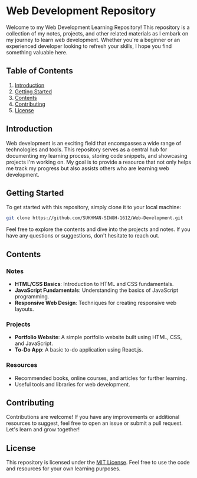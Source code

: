 # Web Development Repository

Welcome to my Web Development Learning Repository! This repository is a collection of my notes, projects, and other related materials as I embark on my journey to learn web development. Whether you're a beginner or an experienced developer looking to refresh your skills, I hope you find something valuable here.

## Table of Contents

1. [Introduction](#introduction)
2. [Getting Started](#getting-started)
3. [Contents](#contents)
4. [Contributing](#contributing)
5. [License](#license)

## Introduction

Web development is an exciting field that encompasses a wide range of technologies and tools. This repository serves as a central hub for documenting my learning process, storing code snippets, and showcasing projects I'm working on. My goal is to provide a resource that not only helps me track my progress but also assists others who are learning web development.

## Getting Started

To get started with this repository, simply clone it to your local machine:

```bash
git clone https://github.com/SUKHMAN-SINGH-1612/Web-Development.git
```

Feel free to explore the contents and dive into the projects and notes. If you have any questions or suggestions, don't hesitate to reach out.

## Contents

### Notes

- **HTML/CSS Basics**: Introduction to HTML and CSS fundamentals.
- **JavaScript Fundamentals**: Understanding the basics of JavaScript programming.
- **Responsive Web Design**: Techniques for creating responsive web layouts.

### Projects

- **Portfolio Website**: A simple portfolio website built using HTML, CSS, and JavaScript.
- **To-Do App**: A basic to-do application using React.js.

### Resources

- Recommended books, online courses, and articles for further learning.
- Useful tools and libraries for web development.

## Contributing

Contributions are welcome! If you have any improvements or additional resources to suggest, feel free to open an issue or submit a pull request. Let's learn and grow together!

## License

This repository is licensed under the [MIT License](LICENSE). Feel free to use the code and resources for your own learning purposes.
